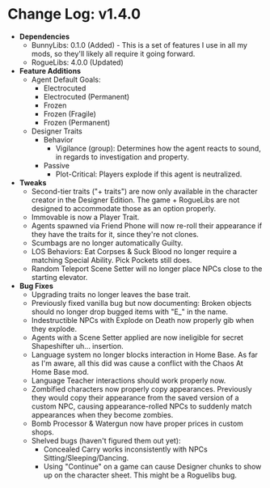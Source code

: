 ﻿#       Change Log: v1.4.0
- **Dependencies**
  - BunnyLibs: 0.1.0 (Added) - This is a set of features I use in all my mods, so they'll likely all require it going forward.
  - RogueLibs: 4.0.0 (Updated)
- **Feature Additions**
  - Agent Default Goals: 
    - Electrocuted
    - Electrocuted (Permanent)
    - Frozen
    - Frozen (Fragile)
    - Frozen (Permanent)
  - Designer Traits
    - Behavior
      - Vigilance (group): Determines how the agent reacts to sound, in regards to investigation and property.
    - Passive
      - Plot-Critical: Players explode if this agent is neutralized.
- **Tweaks**
  - Second-tier traits ("+ traits") are now only available in the character creator in the Designer Edition. The game + RogueLibs are not designed to accommodate those as an option properly.
  - Immovable is now a Player Trait.
  - Agents spawned via Friend Phone will now re-roll their appearance if they have the traits for it, since they're not clones.
  - Scumbags are no longer automatically Guilty.
  - LOS Behaviors: Eat Corpses & Suck Blood no longer require a matching Special Ability. Pick Pockets still does.
  - Random Teleport Scene Setter will no longer place NPCs close to the starting elevator. 
- **Bug Fixes**
  - Upgrading traits no longer leaves the base trait.
  - Previously fixed vanilla bug but now documenting: Broken objects should no longer drop bugged items with "E_" in the name.
  - Indestructible NPCs with Explode on Death now properly gib when they explode.
  - Agents with a Scene Setter applied are now ineligible for secret Shapeshifter uh... insertion.
  - Language system no longer blocks interaction in Home Base. As far as I'm aware, all this did was cause a conflict with the Chaos At Home Base mod.
  - Language Teacher interactions should work properly now.
  - Zombified characters now properly copy appearances. Previously they would copy their appearance from the saved version of a custom NPC, causing appearance-rolled NPCs to suddenly match appearances when they become zombies.
  - Bomb Processor & Watergun now have proper prices in custom shops.
  - Shelved bugs (haven't figured them out yet):
    - Concealed Carry works inconsistently with NPCs Sitting/Sleeping/Dancing.
    - Using "Continue" on a game can cause Designer chunks to show up on the character sheet. This might be a Roguelibs bug.
